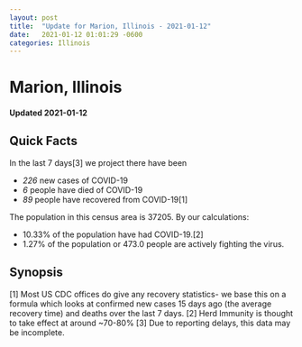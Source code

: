 ```yaml
---
layout: post
title:  "Update for Marion, Illinois - 2021-01-12"
date:   2021-01-12 01:01:29 -0600
categories: Illinois
---
```


# Marion, Illinois
#### Updated 2021-01-12

## Quick Facts

In the last 7 days[3] we project there have been
- *226* new cases of COVID-19
- *6* people have died of COVID-19
- *89* people have recovered from COVID-19[1]

The population in this census area is 37205. By our calculations:
- 10.33% of the population have had COVID-19.[2]
- 1.27% of the population or 473.0 people are actively fighting the virus.

## Synopsis




[1] Most US CDC offices do give any recovery statistics- we base this on a formula which looks at confirmed new cases
15 days ago (the average recovery time) and deaths over the last 7 days.
[2] Herd Immunity is thought to take effect at around ~70-80%
[3] Due to reporting delays, this data may be incomplete. 
    